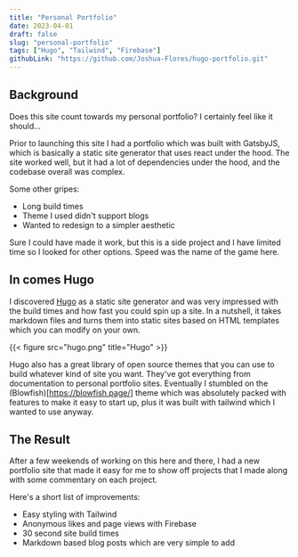 ```yaml
---
title: "Personal Portfolio"
date: 2023-04-01
draft: false
slug: "personal-portfolio"
tags: ["Hugo", "Tailwind", "Firebase"]
githubLink: "https://github.com/Joshua-Flores/hugo-portfolio.git"
---
```


## Background
Does this site count towards my personal portfolio? I certainly feel like it should...

Prior to launching this site I had a portfolio which was built with GatsbyJS, which is basically a static site generator that uses react under the hood. The site worked well, but it had a lot of dependencies under the hood, and the codebase overall was complex.

Some other gripes:
- Long build times
- Theme I used didn't support blogs
- Wanted to redesign to a simpler aesthetic

Sure I could have made it work, but this is a side project and I have limited time so I looked for other options. Speed was the name of the game here. 

## In comes Hugo
I discovered [Hugo](https://gohugo.io) as a static site generator and was very impressed with the build times and how fast you could spin up a site. In a nutshell, it takes markdown files and turns them into static sites based on HTML templates which you can modify on your own. 

{{< figure src="hugo.png" title="Hugo" >}}

Hugo also has a great library of open source themes that you can use to build whatever kind of site you want. They've got everything from documentation to personal portfolio sites. Eventually I stumbled on the (Blowfish)[https://blowfish.page/] theme which was absolutely packed with features to make it easy to start up, plus it was built with tailwind which I wanted to use anyway. 

## The Result
After a few weekends of working on this here and there, I had a new portfolio site that made it easy for me to show off projects that I made along with some commentary on each project. 

Here's a short list of improvements:
- Easy styling with Tailwind
- Anonymous likes and page views with Firebase
- 30 second site build times
- Markdown based blog posts which are very simple to add



